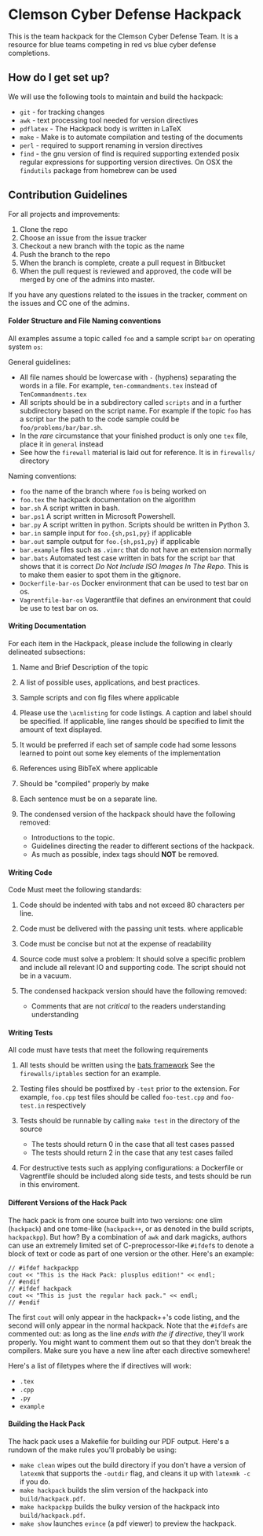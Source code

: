Clemson Cyber Defense Hackpack
==============================

This is the team hackpack for the Clemson Cyber Defense Team.  It is a resource
for blue teams competing in red vs blue cyber defense completions.

How do I get set up?
--------------------

We will use the following tools to maintain and build the hackpack:

-   `git` - for tracking changes
-   `awk` - text processing tool needed for version directives
-   `pdflatex` - The Hackpack body is written in LaTeX
-   `make` - Make is to automate compilation and testing of the documents
-   `perl` - required to support renaming in version directives
-   `find` - the gnu version of find is required supporting extended posix
	regular expressions for supporting version directives.  On OSX the
	`findutils` package from homebrew can be used

Contribution Guidelines
-----------------------

For all projects and improvements:

1.  Clone the repo
2.  Choose an issue from the issue tracker
3.  Checkout a new branch with the topic as the name
4.  Push the branch to the repo
5.  When the branch is complete, create a pull request in Bitbucket
6.  When the pull request is reviewed and approved, the code will be merged by
    one of the admins into master.

If you have any questions related to the issues in the tracker, comment on the
issues and CC one of the admins.


#### Folder Structure and File Naming conventions
All examples assume a topic called `foo` and a sample script `bar` on operating
system `os`:

General guidelines:

-	All file names should be lowercase with `-` (hyphens) separating the words
	in a file.  For example, `ten-commandments.tex` instead of
	`TenCommandments.tex`
-	All scripts should be in a subdirectory called `scripts`
	and in a further subdirectory based on the script name.  For example if the
	topic `foo` has a script `bar` the path to the code sample could be `foo/problems/bar/bar.sh`.
-	In the _rare_ circumstance that your finished product is only one `tex` file,
	place it in `general` instead
-	See how the `firewall` material is laid out for reference.  It is in
	`firewalls/` directory

Naming conventions:

-	`foo` the name of the branch where `foo` is being worked on
-	`foo.tex` the hackpack documentation on the algorithm
-	`bar.sh` A script written in bash.
-	`bar.ps1` A script written in Microsoft Powershell.
-	`bar.py` A script written in python. Scripts should be written in Python 3.
-	`bar.in`  sample input for `foo.{sh,ps1,py}` if applicable
-	`bar.out` sample output for `foo.{sh,ps1,py}` if applicable
-	`bar.example` files such as `.vimrc` that do not have an extension normally
-	`bar.bats` Automated test case written in bats for the script `bar` that
	shows that it is correct
	_Do Not Include ISO Images In The Repo_.  This is to make them easier to spot them in the gitignore.
-	`Dockerfile-bar-os` Docker environment that can be used to test bar on os.
-	`Vagrentfile-bar-os` Vagerantfile that defines an environment that could be use to test bar on os.

#### Writing Documentation 
For each item in the Hackpack, please include the following in clearly delineated subsections:

1.  Name and Brief Description of the topic
2.  A list of possible uses, applications, and best practices.
3.	Sample scripts and con fig files where applicable
4.  Please use the `\acmlisting` for code listings.  A caption and label should
	be specified.  If applicable, line ranges should be specified to limit the
	amount of text displayed.
5.  It would be preferred if each set of sample code had some lessons learned to
	point out some key elements of the implementation
6.  References using BibTeX where applicable
7.  Should be "compiled" properly by make
8.  Each sentence must be on a separate line.
9.  The condensed version of the hackpack should have the following removed:
    
    -   Introductions to the topic.
    -   Guidelines directing the reader to different sections of the hackpack.
    -   As much as possible, index tags should __NOT__ be removed.

#### Writing Code
Code Must meet the following standards:

1.  Code should be indented with tabs and not exceed 80 characters per line.
2.  Code must be delivered with the passing unit tests.
    where applicable
3.  Code must be concise but not at the expense of readability
4.  Source code must solve a problem:  It should solve a specific problem and
    include all relevant IO and supporting code.  The script should not be in
    a vacuum.
5.  The condensed hackpack version should have the following removed:

    -   Comments that are not _critical_ to the readers understanding
        understanding

#### Writing Tests
All code must have tests that meet the following requirements

1.	All tests should be written using the [bats framework][]  See the
	`firewalls/iptables` section for an example.
2.  Testing files should be postfixed by `-test` prior to the extension.  For
    example,  `foo.cpp` test files should be called `foo-test.cpp` and
    `foo-test.in` respectively
3.  Tests should be runnable by calling `make test` in the directory of the source

    -   The tests should return 0 in the case that all test cases passed
    -   The tests should return 2 in the case that any test cases failed
4.	For destructive tests such as applying configurations: a Dockerfile or
	Vagrentfile should be included along side tests, and
	tests should be run in this enviroment.

#### Different Versions of the Hack Pack

The hack pack is from one source built into two versions: one slim (`hackpack`)
and one tome-like (`hackpack++`, or as denoted in the build scripts,
`hackpackpp`). But how? By a combination of `awk` and dark magicks, authors can
use an extremely limited set of C-preprocessor-like `#ifdef`s to denote a block
of text or code as part of one version or the other. Here's an example:

	// #ifdef hackpackpp
	cout << "This is the Hack Pack: plusplus edition!" << endl;
	// #endif
	// #ifdef hackpack
	cout << "This is just the regular hack pack." << endl;
	// #endif

The first `cout` will only appear in the hackpack++'s code listing, and the
second will only appear in the normal hackpack. Note that the `#ifdefs` are
commented out: as long as the line _ends with the if directive_, they'll work
properly. You might want to comment them out so that they don't break the compilers.
Make sure you have a new line after each directive somewhere!

Here's a list of filetypes where the if directives will work:

-   `.tex`
-   `.cpp`
-   `.py`
-	`example`

#### Building the Hack Pack

The hack pack uses a Makefile for building our PDF output. Here's a rundown of
the make rules you'll probably be using:

-   `make clean` wipes out the build directory if you don't have a version of
    `latexmk` that supports the `-outdir` flag, and cleans it up with `latexmk -c`
    if you do.
-   `make hackpack` builds the slim version of the hackpack into `build/hackpack.pdf`.
-   `make hackpackpp` builds the bulky version of the hackpack into `build/hackpack.pdf`.
-   `make show` launches `evince` (a pdf viewer) to preview the hackpack.

[bats framework]: https://github.com/sstephenson/bats
[Dockerfile]: https://docs.docker.com/reference/builder/
[Vagrentfile]: https://docs.vagrantup.com/v2/vagrantfile/index.html
